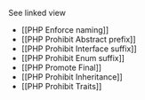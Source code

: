 See linked view

- [[PHP Enforce naming]]
- [[PHP Prohibit Abstract prefix]]
- [[PHP Prohibit Interface suffix]]
- [[PHP Prohibit Enum suffix]]
- [[PHP Promote Final]]
- [[PHP Prohibit Inheritance]]
- [[PHP Prohibit Traits]]

